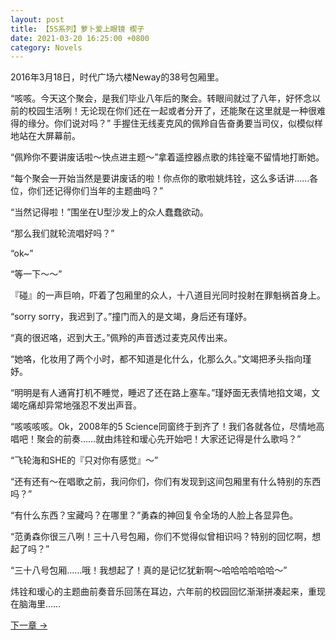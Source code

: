 ```yaml
---
layout: post
title: 【5S系列】萝卜爱上眼镜 楔子
date: 2021-03-20 16:25:00 +0800
category: Novels
---
```

2016年3月18日，时代广场六楼Neway的38号包厢里。

“咳咳。今天这个聚会，是我们毕业八年后的聚会。转眼间就过了八年，好怀念以前的校园生活咧！无论现在你们还在一起或者分开了，还能聚在这里就是一种很难得的缘分。你们说对吗？” 手握住无线麦克风的佩羚自告奋勇要当司仪，似模似样地站在大屏幕前。

“佩羚你不要讲废话啦～快点进主题～”拿着遥控器点歌的炜铨毫不留情地打断她。

“每个聚会一开始当然是要讲废话的啦！你点你的歌啦姚炜铨，这么多话讲……各位，你们还记得你们当年的主题曲吗？”

“当然记得啦！”围坐在U型沙发上的众人蠢蠢欲动。

“那么我们就轮流唱好吗？”

“ok\~”

“等一下～～”

『碰』的一声巨响，吓着了包厢里的众人，十八道目光同时投射在罪魁祸首身上。

“sorry sorry，我迟到了。”撞门而入的是文竭，身后还有瑾妤。

“真的很迟咯，迟到大王。”佩羚的声音透过麦克风传出来。

“她咯，化妆用了两个小时，都不知道是化什么，化那么久。”文竭把矛头指向瑾妤。

“明明是有人通宵打机不睡觉，睡迟了还在路上塞车。”瑾妤面无表情地掐文竭，文竭吃痛却异常地强忍不发出声音。

“咳咳咳咳。Ok，2008年的5 Science同窗终于到齐了！我们各就各位，尽情地高唱吧！聚会的前奏……就由炜铨和瑷心先开始吧！大家还记得是什么歌吗？”

“飞轮海和SHE的『只对你有感觉』～”

“还有还有～在唱歌之前，我问你们，你们有发现到这间包厢里有什么特别的东西吗？”

“有什么东西？宝藏吗？在哪里？”勇森的神回复令全场的人脸上各显异色。

“范勇森你很三八咧！三十八号包厢，你们不觉得似曾相识吗？特别的回忆啊，想起了吗？”

“三十八号包厢……哦！我想起了！真的是记忆犹新啊～哈哈哈哈哈哈～”

炜铨和瑷心的主题曲前奏音乐回荡在耳边，六年前的校园回忆渐渐拼凑起来，重现在脑海里……

[下一章 →](/novels/2021/03/20/in-love-with-a-savage-gf-01.html)
